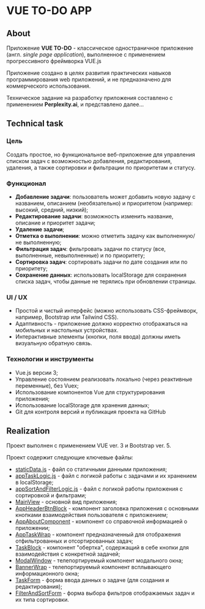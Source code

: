 # VUE TO-DO APP

## About

Приложение **VUE TO-DO** - классическое одностраничное приложение (англ. *single page application*), выполненное с применением прогрессивного фреймворка VUE.js

Приложение создано в целях развития практических навыков программирования web приложений, и не предназначено для коммерческого использования.

Техническое задание на разработку приложения составлено с применением **Perplexity.ai**, и представлено далее...

## Technical task

### Цель

Создать простое, но функциональное веб-приложение для управления списком задач с возможностью добавления, редактирования, удаления, а также сортировки и фильтрации по приоритетам и статусу.

### Функционал
- __Добавление задачи__: пользователь может добавить новую задачу с названием, описанием (необязательно) и приоритетом (например: высокий, средний, низкий);
- __Редактирование задачи__: возможность изменить название, описание и приоритет задачи;
- __Удаление задачи__;
- __Отметка о выполнении__: можно отметить задачу как выполненную/не выполненную;
- __Фильтрация задач__: фильтровать задачи по статусу (все, выполненные, невыполненные) и по приоритету;
- __Сортировка задач__: сортировать задачи по дате создания или по приоритету;
- __Сохранение данных__: использовать localStorage для сохранения списка задач, чтобы данные не терялись при обновлении страницы.

### UI / UX
- Простой и чистый интерфейс (можно использовать CSS-фреймворк, например, Bootstrap или Tailwind CSS).
- Адаптивность - приложение должно корректно отображаться на мобильных и настольных устройствах.
- Интерактивные элементы (кнопки, поля ввода) должны иметь визуальную обратную связь.

### Технологии и инструменты
- Vue.js версии 3;
- Управление состоянием реализовать локально (через реактивные переменные), без Vuex;
- Использование компонентов Vue для структурирования приложения;
- Использование localStorage для хранения данных;
- Git для контроля версий и публикация проекта на GitHub

## Realization

Проект выполнен с применением VUE ver. 3 и Bootstrap ver. 5.

Проект содержит следующие ключевые файлы:
- [staticData.js](/src/app-logic/staticData.js) - файл со статичными данными приложения;
- [appTaskLogic.js](/src/app-logic/appTaskLogic.js) - файл с логикой работы с задачами и их хранением в localStorage;
- [appSortAndFilterLogic.js](/src/app-logic/appSortAndFilterLogic.js) - файл с логикой работы приложения с сортировкой и фильтрами;
- [MainView](/src/components/MainView.vue) - основной вид приложения;
- [AppHeaderBtnBlock](/src/components/AppHeaderBtnBlock.vue) - компонент заголовка приложения с основными кнопками взаимодействия пользователя с приложением;
- [AppAboutComponent](/src/components/AppAboutComponent.vue) - компонент со справочной информацией о приложении;
- [AppTaskWrap](/src/components/AppTaskWrap.vue) - компонент предназначенный для отображения отфильтрованных и отсортированных задач;
- [TaskBlock](/src/components/TaskBlock.vue) - компонент "обертка", содержащий в себе кнопки для взаимодействия с конкретной задачей;
- [ModalWindow](/src/components/ModalWindow.vue) - телепортируемый компонент модального окна;
- [BannerWrap](/src/components/BannerWrap.vue) - телепортируемый компонент всплывающего информационного окна;
- [TaskForm](/src/components/TaskForm.vue) - форма ввода данных о задаче (для создания и редактирования);
- [FilterAndSortForm](/src/components/FilterAndSortForm.vue) - форма выбора фильтров отображаемых задач и их типа сортировки.
